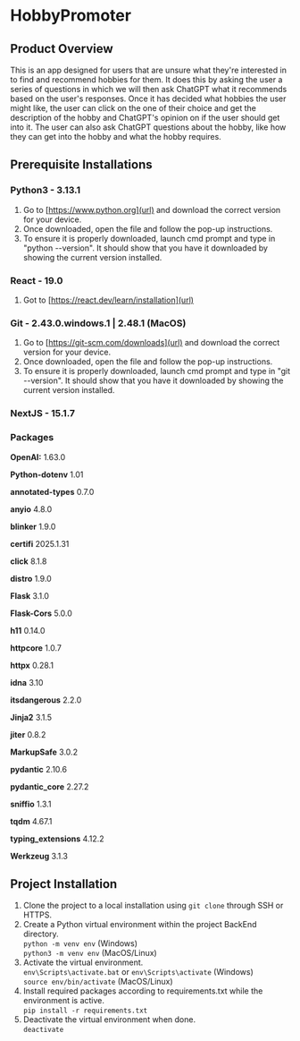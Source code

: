 # HobbyPromoter
## Product Overview
This is an app designed for users that are unsure what they're interested in to find and recommend hobbies for them. It does this by 
asking the user a series of questions in which we will then ask ChatGPT what it recommends based on the user's responses. Once it has 
decided what hobbies the user might like, the user can click on the one of their choice and get the description of the hobby and 
ChatGPT's opinion on if the user should get into it. The user can also ask ChatGPT questions about the hobby, like how they can get into 
the hobby and what the hobby requires. 

## Prerequisite Installations
### Python3 - 3.13.1
1. Go to [https://www.python.org](url) and download the correct version for your device.
2. Once downloaded, open the file and follow the pop-up instructions.
3. To ensure it is properly downloaded, launch cmd prompt and type in "python --version". It should show that you have it downloaded by showing the current version installed.

### React - 19.0
1. Got to [https://react.dev/learn/installation](url)

### Git - 2.43.0.windows.1 | 2.48.1 (MacOS)
1. Go to [https://git-scm.com/downloads](url) and download the correct version for your device.
2. Once downloaded, open the file and follow the pop-up instructions.
3. To ensure it is properly downloaded, launch cmd prompt and type in "git --version". It should show that you have it downloaded by showing the current version installed.

### NextJS - 15.1.7

### Packages
**OpenAI:** 1.63.0

**Python-dotenv** 1.01

**annotated-types** 0.7.0

**anyio** 4.8.0

**blinker** 1.9.0

**certifi** 2025.1.31

**click** 8.1.8

**distro** 1.9.0

**Flask** 3.1.0

**Flask-Cors** 5.0.0

**h11** 0.14.0

**httpcore** 1.0.7

**httpx** 0.28.1

**idna** 3.10

**itsdangerous** 2.2.0

**Jinja2** 3.1.5

**jiter** 0.8.2

**MarkupSafe** 3.0.2

**pydantic** 2.10.6

**pydantic_core** 2.27.2

**sniffio** 1.3.1

**tqdm** 4.67.1

**typing_extensions** 4.12.2

**Werkzeug** 3.1.3

## Project Installation
1. Clone the project to a local installation using ``git clone`` through SSH or HTTPS.
2. Create a Python virtual environment within the project BackEnd directory. \
    ``python -m venv env`` (Windows) \
    ``python3 -m venv env`` (MacOS/Linux)
3. Activate the virtual environment. \
    ``env\Scripts\activate.bat`` or ``env\Scripts\activate`` (Windows) \
    ``source env/bin/activate`` (MacOS/Linux)
4. Install required packages according to requirements.txt while the environment is active. \
    ``pip install -r requirements.txt``
5. Deactivate the virtual environment when done. \
    ``deactivate``     
